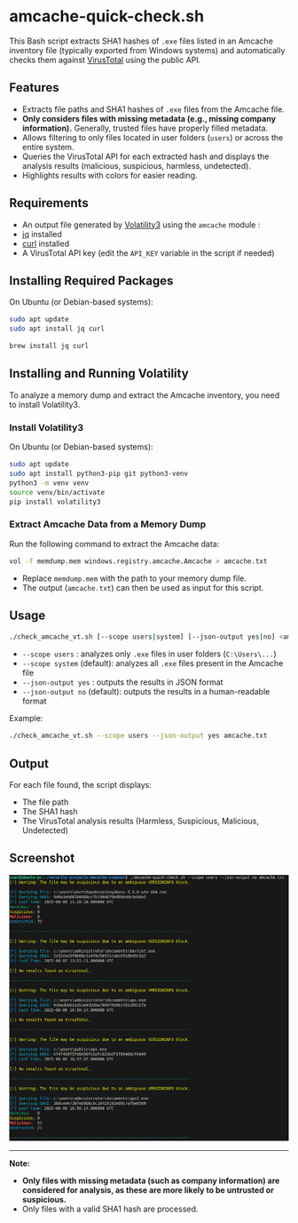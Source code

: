 # amcache-quick-check.sh

This Bash script extracts SHA1 hashes of `.exe` files listed in an Amcache inventory file (typically exported from Windows systems) and automatically checks them against [VirusTotal](https://www.virustotal.com/) using the public API.

## Features

- Extracts file paths and SHA1 hashes of `.exe` files from the Amcache file.
- **Only considers files with missing metadata (e.g., missing company information).** Generally, trusted files have properly filled metadata.
- Allows filtering to only files located in user folders (`users`) or across the entire system.
- Queries the VirusTotal API for each extracted hash and displays the analysis results (malicious, suspicious, harmless, undetected).
- Highlights results with colors for easier reading.

## Requirements

- An output file generated by [Volatility3](https://volatility3.readthedocs.io/en/latest/Installation.html) using the `amcache` module :    
- [jq](https://stedolan.github.io/jq/) installed
- [curl](https://curl.se/) installed
- A VirusTotal API key (edit the `API_KEY` variable in the script if needed)

## Installing Required Packages

On Ubuntu (or Debian-based systems):

```sh
sudo apt update
sudo apt install jq curl
```

```sh
brew install jq curl
```

## Installing and Running Volatility

To analyze a memory dump and extract the Amcache inventory, you need to install Volatility3.

### Install Volatility3

On Ubuntu (or Debian-based systems):
```sh
sudo apt update
sudo apt install python3-pip git python3-venv
python3 -m venv venv
source venv/bin/activate
pip install volatility3
```

### Extract Amcache Data from a Memory Dump

Run the following command to extract the Amcache data:

```sh
vol -f memdump.mem windows.registry.amcache.Amcache > amcache.txt
```

- Replace `memdump.mem` with the path to your memory dump file.
- The output (`amcache.txt`) can then be used as input for this script.

## Usage

```sh
./check_amcache_vt.sh [--scope users|system] [--json-output yes|no] <amcache_file.txt>
```

- `--scope users` : analyzes only `.exe` files in user folders (`C:\Users\...`)
- `--scope system` (default): analyzes all `.exe` files present in the Amcache file
- `--json-output yes` : outputs the results in JSON format
- `--json-output no` (default): outputs the results in a human-readable format

Example:

```sh
./check_amcache_vt.sh --scope users --json-output yes amcache.txt
```
## Output

For each file found, the script displays:

- The file path
- The SHA1 hash
- The VirusTotal analysis results (Harmless, Suspicious, Malicious, Undetected)

## Screenshot

![Screenshot of amcache-quick-check.sh output](.img/amcache1.png)

---

**Note:**
- **Only files with missing metadata (such as company information) are considered for analysis, as these are more likely to be untrusted or suspicious.**
- Only files with a valid SHA1 hash are processed.
